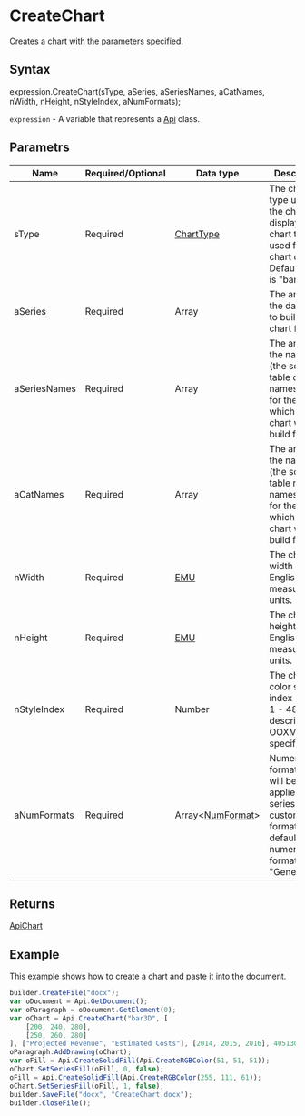 # CreateChart

Creates a chart with the parameters specified.

## Syntax

expression.CreateChart(sType, aSeries, aSeriesNames, aCatNames, nWidth, nHeight, nStyleIndex, aNumFormats);

`expression` - A variable that represents a [Api](../Api.md) class.

## Parametrs

| **Name** | **Required/Optional** | **Data type** | **Description** |
| ------------- | ------------- | ------------- | ------------- |
| sType | Required | [ChartType](../../../Enumerations/ChartType.md) | The chart type used for the chart display. The chart type used for the chart display. Default value is "bar". |
| aSeries | Required | Array | The array of the data used to build the chart from. |
| aSeriesNames | Required | Array | The array of the names (the source table column names) used for the data which the chart will be build from. |
| aCatNames | Required | Array | The array of the names (the source table row names) used for the data which the chart will be build from. |
| nWidth | Required | [EMU](../../../Enumerations/Emu.md) | The chart width in English measure units. |
| nHeight | Required | [EMU](../../../Enumerations/Emu.md) | The chart height in English measure units. |
| nStyleIndex | Required | Number | The chart color style index (can be 1 - 48, as described in OOXML specification). |
| aNumFormats | Required | Array<[NumFormat](../../../Enumerations/NumFormat.md)> | Numeric formats which will be applied to the series (can be custom formats). The default numeric format is "General". |

## Returns

[ApiChart](../../ApiChart/ApiChart.md)

## Example

This example shows how to create a chart and paste it into the document.

```javascript
builder.CreateFile("docx");
var oDocument = Api.GetDocument();
var oParagraph = oDocument.GetElement(0);
var oChart = Api.CreateChart("bar3D", [
	[200, 240, 280],
	[250, 260, 280]
], ["Projected Revenue", "Estimated Costs"], [2014, 2015, 2016], 4051300, 2347595, 24);
oParagraph.AddDrawing(oChart);
var oFill = Api.CreateSolidFill(Api.CreateRGBColor(51, 51, 51));
oChart.SetSeriesFill(oFill, 0, false);
oFill = Api.CreateSolidFill(Api.CreateRGBColor(255, 111, 61));
oChart.SetSeriesFill(oFill, 1, false);
builder.SaveFile("docx", "CreateChart.docx");
builder.CloseFile();
```
